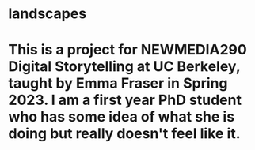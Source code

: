 # landscapes
# This is a project for NEWMEDIA290 Digital Storytelling at UC Berkeley, taught by Emma Fraser in Spring 2023. I am a first year PhD student who has some idea of what she is doing but really doesn't feel like it. 

